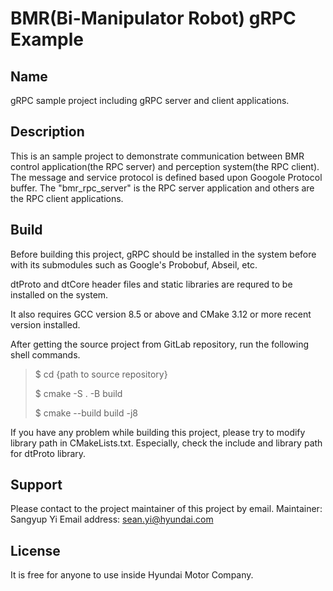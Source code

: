# BMR(Bi-Manipulator Robot) gRPC Example

## Name
gRPC sample project including gRPC server and client applications.

## Description
This is an sample project to demonstrate communication between BMR control application(the RPC server) and perception system(the RPC client). The message and service protocol is defined based upon Googole Protocol buffer. The "bmr_rpc_server" is the RPC server application and others are the RPC client applications.

## Build
Before building this project, gRPC should be installed in the system before with its submodules such as Google's Probobuf, Abseil, etc.

dtProto and dtCore header files and static libraries are requred to be installed on the system.

It also requires GCC version 8.5 or above and CMake 3.12 or more recent version installed.

After getting the source project from GitLab repository, run the following shell commands.

> $ cd {path to source repository}
>  
> $ cmake -S . -B build
>
> $ cmake --build build -j8
>

If you have any problem while building this project, please try to modify library path in CMakeLists.txt. Especially, check the include and library path for dtProto library.

## Support
Please contact to the project maintainer of this project by email.
Maintainer: Sangyup Yi
Email address: sean.yi@hyundai.com

## License
It is free for anyone to use inside Hyundai Motor Company.